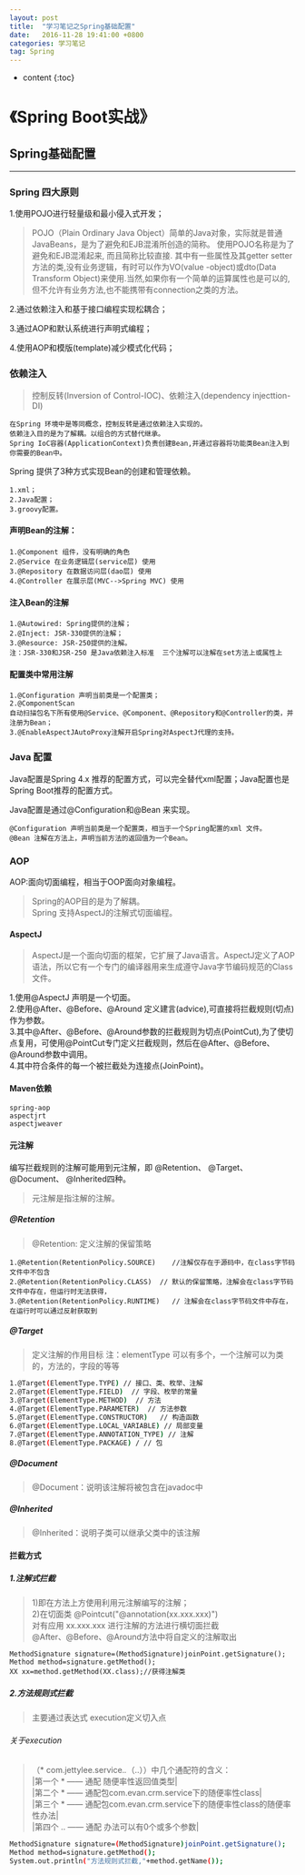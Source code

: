 ```yaml
---
layout: post
title:  "学习笔记之Spring基础配置"
date:   2016-11-28 19:41:00 +0800
categories: 学习笔记
tag: Spring
---
```


* content
{:toc}


# 《Spring Boot实战》

## Spring基础配置

----------

### Spring 四大原则

 1.使用POJO进行轻量级和最小侵入式开发；

>POJO（Plain Ordinary Java Object）简单的Java对象，实际就是普通JavaBeans，是为了避免和EJB混淆所创造的简称。
使用POJO名称是为了避免和EJB混淆起来, 而且简称比较直接. 其中有一些属性及其getter setter方法的类,没有业务逻辑，有时可以作为VO(value -object)或dto(Data Transform Object)来使用.当然,如果你有一个简单的运算属性也是可以的,但不允许有业务方法,也不能携带有connection之类的方法。

2.通过依赖注入和基于接口编程实现松耦合；

3.通过AOP和默认系统进行声明式编程；

4.使用AOP和模版(template)减少模式化代码；

### 依赖注入

>控制反转(Inversion of Control-IOC)、依赖注入(dependency injecttion-DI)

```
在Spring 环境中是等同概念，控制反转是通过依赖注入实现的。
依赖注入目的是为了解耦。以组合的方式替代继承。
Spring IoC容器(ApplicationContext)负责创建Bean,并通过容器将功能类Bean注入到你需要的Bean中。
```
Spring 提供了3种方式实现Bean的创建和管理依赖。

```
1.xml；
2.Java配置；
3.groovy配置。
```
#### 声明Bean的注解：
```
1.@Component 组件，没有明确的角色
2.@Service 在业务逻辑层(service层) 使用
3.@Repository 在数据访问层(dao层) 使用
4.@Controller 在展示层(MVC-->Spring MVC) 使用
```

#### 注入Bean的注解

```
1.@Autowired: Spring提供的注解；
2.@Inject: JSR-330提供的注解；
3.@Resource: JSR-250提供的注解。
注：JSR-330和JSR-250 是Java依赖注入标准  三个注解可以注解在set方法上或属性上
```
#### 配置类中常用注解

```
1.@Configuration 声明当前类是一个配置类；
2.@ComponentScan
自动扫描包名下所有使用@Service、@Component、@Repository和@Controller的类，并注册为Bean；
3.@EnableAspectJAutoProxy注解开启Spring对AspectJ代理的支持。
```

### Java 配置

Java配置是Spring 4.x 推荐的配置方式，可以完全替代xml配置；Java配置也是Spring Boot推荐的配置方式。

Java配置是通过@Configuration和@Bean 来实现。
```
@Configuration 声明当前类是一个配置类，相当于一个Spring配置的xml 文件。
@Bean 注解在方法上，声明当前方法的返回值为一个Bean。
```
### AOP

AOP:面向切面编程，相当于OOP面向对象编程。

>Spring的AOP目的是为了解耦。
<br/>Spring 支持AspectJ的注解式切面编程。

#### AspectJ

>AspectJ是一个面向切面的框架，它扩展了Java语言。AspectJ定义了AOP语法，所以它有一个专门的编译器用来生成遵守Java字节编码规范的Class文件。

1.使用@AspectJ 声明是一个切面。
<br/>2.使用@After、@Before、@Around 定义建言(advice),可直接将拦截规则(切点)作为参数。
<br/>3.其中@After、@Before、@Around参数的拦截规则为切点(PointCut),为了使切点复用，可使用@PointCut专门定义拦截规则，然后在@After、@Before、@Around参数中调用。
<br/>4.其中符合条件的每一个被拦截处为连接点(JoinPoint)。

#### Maven依赖

```
spring-aop
aspectjrt
aspectjweaver
```

#### 元注解
编写拦截规则的注解可能用到元注解，即 @Retention、 @Target、 @Document、 @Inherited四种。

>元注解是指注解的注解。

##### @Retention

>@Retention: 定义注解的保留策略

```
1.@Retention(RetentionPolicy.SOURCE)    //注解仅存在于源码中，在class字节码文件中不包含
2.@Retention(RetentionPolicy.CLASS)  // 默认的保留策略，注解会在class字节码文件中存在，但运行时无法获得，
3.@Retention(RetentionPolicy.RUNTIME)   // 注解会在class字节码文件中存在，在运行时可以通过反射获取到
```
##### @Target

>定义注解的作用目标 注：elementType 可以有多个，一个注解可以为类的，方法的，字段的等等

```bash
1.@Target(ElementType.TYPE) // 接口、类、枚举、注解
2.@Target(ElementType.FIELD)  // 字段、枚举的常量
3.@Target(ElementType.METHOD)  // 方法
4.@Target(ElementType.PARAMETER)  // 方法参数
5.@Target(ElementType.CONSTRUCTOR)   // 构造函数
6.@Target(ElementType.LOCAL_VARIABLE) // 局部变量
7.@Target(ElementType.ANNOTATION_TYPE) // 注解
8.@Target(ElementType.PACKAGE) / // 包
```

##### @Document

>@Document：说明该注解将被包含在javadoc中

##### @Inherited

>@Inherited：说明子类可以继承父类中的该注解

#### 拦截方式

##### 1.注解式拦截

>1)即在方法上方使用利用元注解编写的注解；
<br/>2)在切面类  @Pointcut("@annotation(xx.xxx.xxx)")
<br/>对有应用 xx.xxx.xxx 进行注解的方法进行横切面拦截 
<br/>@After、@Before、@Around方法中将自定义的注解取出

```
MethodSignature signature=(MethodSignature)joinPoint.getSignature();
Method method=signature.getMethod();
XX xx=method.getMethod(XX.class);//获得注解类
```
##### 2.方法规则式拦截

>主要通过表达式 execution定义切入点

###### 关于execution

>（* com.jettylee.service.*.*（..））中几个通配符的含义： 
<br/>|第一个 * —— 通配 随便率性返回值类型| 
<br/>|第二个 * —— 通配包com.evan.crm.service下的随便率性class| 
<br/>|第三个 * —— 通配包com.evan.crm.service下的随便率性class的随便率性办法| 
<br/>|第四个 .. —— 通配 办法可以有0个或多个参数|
```bash
MethodSignature signature=(MethodSignature)joinPoint.getSignature();
Method method=signature.getMethod();
System.out.println("方法规则式拦截,"+method.getName());
```




[jekyll]:      http://jekyllrb.com
[jekyll-gh]:   https://github.com/jekyll/jekyll
[jekyll-help]: https://github.com/jekyll/jekyll-help